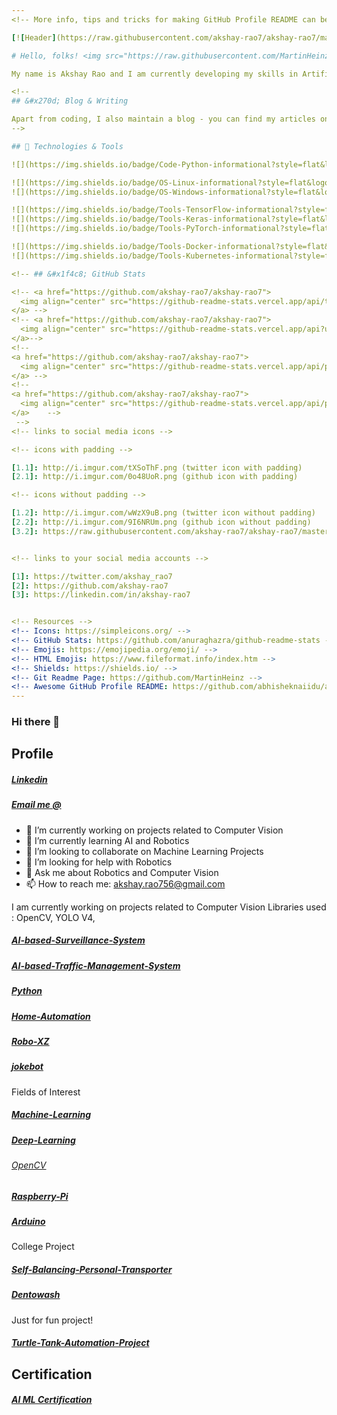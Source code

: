 ```yaml
---
<!-- More info, tips and tricks for making GitHub Profile README can be found in my article at https://towardsdatascience.com/build-a-stunning-readme-for-your-github-profile-9b80434fe5d7 -->

[![Header](https://raw.githubusercontent.com/akshay-rao7/akshay-rao7/master/readme_header.png "Header")](https://martinheinz.dev/)

# Hello, folks! <img src="https://raw.githubusercontent.com/MartinHeinz/MartinHeinz/master/wave.gif" width="30px">

My name is Akshay Rao and I am currently developing my skills in Artificial Intelligence and Machine Leanring. I'm from Mumbai,India and currently looking for a job. You can find me on [![Twitter][1.2]][1],  or on [![LinkedIn][3.2]][3].

<!--
## &#x270d; Blog & Writing

Apart from coding, I also maintain a blog - you can find my articles on my website at [martinheinz.dev](https://martinheinz.dev/) as well as on [Medium](https://medium.com/@martin.heinz) and [DEV.to](https://dev.to/martinheinz).
-->

## 🔧 Technologies & Tools

![](https://img.shields.io/badge/Code-Python-informational?style=flat&logo=python&logoColor=white&color=2bbc8a)

![](https://img.shields.io/badge/OS-Linux-informational?style=flat&logo=linux&logoColor=white&color=2bbc8a)
![](https://img.shields.io/badge/OS-Windows-informational?style=flat&logo=windows&logoColor=white&color=2bbc8a)

![](https://img.shields.io/badge/Tools-TensorFlow-informational?style=flat&logo=tensorflow&logoColor=white&color=2bbc8a)
![](https://img.shields.io/badge/Tools-Keras-informational?style=flat&logo=keras&logoColor=white&color=2bbc8a)
![](https://img.shields.io/badge/Tools-PyTorch-informational?style=flat&logo=pytorch&logoColor=white&color=2bbc8a)

![](https://img.shields.io/badge/Tools-Docker-informational?style=flat&logo=docker&logoColor=white&color=2bbc8a)
![](https://img.shields.io/badge/Tools-Kubernetes-informational?style=flat&logo=kubernetes&logoColor=white&color=2bbc8a)

<!-- ## &#x1f4c8; GitHub Stats

<!-- <a href="https://github.com/akshay-rao7/akshay-rao7">
  <img align="center" src="https://github-readme-stats.vercel.app/api/top-langs/?username=akshay-rao7&hide=java,html&title_color=ffffff&text_color=c9cacc&icon_color=2bbc8a&bg_color=1d1f21" />
</a> -->
<!-- <a href="https://github.com/akshay-rao7/akshay-rao7">
  <img align="center" src="https://github-readme-stats.vercel.app/api?username=akshay-rao7&show_icons=true&line_height=27&count_private=true&title_color=ffffff&text_color=c9cacc&icon_color=2bbc8a&bg_color=1d1f21" alt="Martin's GitHub Stats" />
</a>-->
<!--
<a href="https://github.com/akshay-rao7/akshay-rao7">
  <img align="center" src="https://github-readme-stats.vercel.app/api/pin/?username=akshay-rao7&repo=python-project-blueprint&title_color=ffffff&text_color=c9cacc&icon_color=2bbc8a&bg_color=1d1f21" />
</a> -->
<!--
<a href="https://github.com/akshay-rao7/akshay-rao7">
  <img align="center" src="https://github-readme-stats.vercel.app/api/pin/?username=akshay-rao7&repo=go-project-blueprint&title_color=ffffff&text_color=c9cacc&icon_color=2bbc8a&bg_color=1d1f21" />
</a>    -->
 -->
<!-- links to social media icons -->

<!-- icons with padding -->

[1.1]: http://i.imgur.com/tXSoThF.png (twitter icon with padding)
[2.1]: http://i.imgur.com/0o48UoR.png (github icon with padding)

<!-- icons without padding -->

[1.2]: http://i.imgur.com/wWzX9uB.png (twitter icon without padding)
[2.2]: http://i.imgur.com/9I6NRUm.png (github icon without padding)
[3.2]: https://raw.githubusercontent.com/akshay-rao7/akshay-rao7/master/linkedin-3-16.png (LinkedIn icon without padding)


<!-- links to your social media accounts -->

[1]: https://twitter.com/akshay_rao7
[2]: https://github.com/akshay-rao7
[3]: https://linkedin.com/in/akshay-rao7


<!-- Resources -->
<!-- Icons: https://simpleicons.org/ -->
<!-- GitHub Stats: https://github.com/anuraghazra/github-readme-stats -->
<!-- Emojis: https://emojipedia.org/emoji/ -->
<!-- HTML Emojis: https://www.fileformat.info/index.htm -->
<!-- Shields: https://shields.io/ -->
<!-- Git Readme Page: https://github.com/MartinHeinz -->
<!-- Awesome GitHub Profile README: https://github.com/abhisheknaiidu/awesome-github-profile-readme -->
---
```


### Hi there 👋

## Profile
##### [Linkedin](https://www.linkedin.com/in/akshay-rao7/)
##### [Email me @](mailto:akshay.rao756@gmail.com?subject=[GitHub]%20Source%20Han%20Sans)


- 🔭 I’m currently working on projects related to Computer Vision
- 🌱 I’m currently learning AI and Robotics
- 👯 I’m looking to collaborate on Machine Learning Projects
- 🤔 I’m looking for help with Robotics
- 💬 Ask me about Robotics and Computer Vision
- 📫 How to reach me: akshay.rao756@gmail.com


I am currently working on projects related to Computer Vision
Libraries used : OpenCV, YOLO V4,  
##### [AI-based-Surveillance-System](https://github.com/akshay-rao7/AI-based-Surveillance-System)
##### [AI-based-Traffic-Management-System](https://github.com/akshay-rao7/AI-based-Traffic-Management-System)








##### [Python](https://github.com/akshay-rao7/Python)

##### [Home-Automation](https://github.com/akshay-rao7/Home-Automation)
##### [Robo-XZ](https://github.com/akshay-rao7/Robo-XZ)
##### [jokebot](https://github.com/akshay-rao7/jokebot)


Fields of Interest
##### [Machine-Learning](https://github.com/akshay-rao7/Machine-Learning)
##### [Deep-Learning](https://github.com/akshay-rao7/Deep-Learning)
###### [OpenCV](https://github.com/akshay-rao7/OpenCV)
##### [Raspberry-Pi](https://github.com/akshay-rao7/Raspberry-Pi)
##### [Arduino](https://github.com/akshay-rao7/Arduino)





College Project
##### [Self-Balancing-Personal-Transporter](https://github.com/akshay-rao7/Self-Balancing-Personal-Transporter)
##### [Dentowash](https://github.com/akshay-rao7/Dentowash)

Just for fun project!
##### [Turtle-Tank-Automation-Project](https://github.com/akshay-rao7/Turtle-Tank-Automation-Project)



## Certification


##### [AI ML Certification](https://eportfolio.greatlearning.in/akshay-rao)

